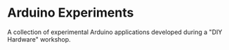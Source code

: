 # Arduino Experiments

A collection of experimental Arduino applications developed during a "DIY Hardware" workshop.
